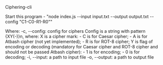 Ciphering-cli

Start this program - "node index.js --input input.txt --output output.txt --config "C1-C0-R1-R0""

Where: 
-c, --config: config for ciphers Config is a string with pattern {XY(-)}n, where:
  X is a cipher mark:
    - C is for Caesar cipher;
    - A is for Atbash cipher (not yet implemented);
    - R is for ROT-8 cipher; 
  Y is flag of encoding or decoding (mandatory for Caesar cipher and ROT-8 cipher and should not be passed Atbash cipher):
    - 1 is for encoding;
    - 0 is for decoding;
-i, --input: a path to input file
-o, --output: a path to output file
